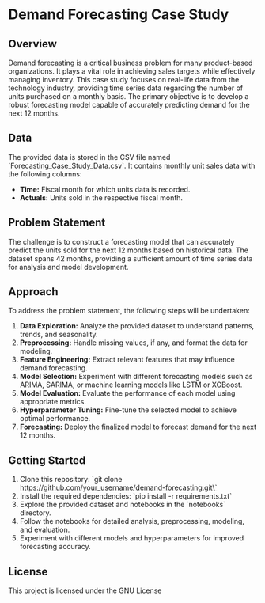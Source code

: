 
# Demand Forecasting Case Study

## Overview
Demand forecasting is a critical business problem for many product-based organizations. It plays a vital role in achieving sales targets while effectively managing inventory. This case study focuses on real-life data from the technology industry, providing time series data regarding the number of units purchased on a monthly basis. The primary objective is to develop a robust forecasting model capable of accurately predicting demand for the next 12 months.

## Data
The provided data is stored in the CSV file named \`Forecasting_Case_Study_Data.csv\`. It contains monthly unit sales data with the following columns:

- **Time:** Fiscal month for which units data is recorded.
- **Actuals:** Units sold in the respective fiscal month.

## Problem Statement
The challenge is to construct a forecasting model that can accurately predict the units sold for the next 12 months based on historical data. The dataset spans 42 months, providing a sufficient amount of time series data for analysis and model development.

## Approach
To address the problem statement, the following steps will be undertaken:
1. **Data Exploration:** Analyze the provided dataset to understand patterns, trends, and seasonality.
2. **Preprocessing:** Handle missing values, if any, and format the data for modeling.
3. **Feature Engineering:** Extract relevant features that may influence demand forecasting.
4. **Model Selection:** Experiment with different forecasting models such as ARIMA, SARIMA, or machine learning models like LSTM or XGBoost.
5. **Model Evaluation:** Evaluate the performance of each model using appropriate metrics.
6. **Hyperparameter Tuning:** Fine-tune the selected model to achieve optimal performance.
7. **Forecasting:** Deploy the finalized model to forecast demand for the next 12 months.



## Getting Started
1. Clone this repository: \`git clone https://github.com/your_username/demand-forecasting.git\`
2. Install the required dependencies: \`pip install -r requirements.txt\`
3. Explore the provided dataset and notebooks in the \`notebooks\` directory.
4. Follow the notebooks for detailed analysis, preprocessing, modeling, and evaluation.
5. Experiment with different models and hyperparameters for improved forecasting accuracy.


## License
This project is licensed under the GNU License


